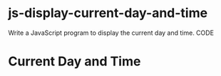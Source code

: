 # js-display-current-day-and-time

Write a JavaScript program to display the current day and time.
CODE
<!DOCTYPE html>
<html>
<head>
    <title>Current Day and Time</title>
    <script>
        function showDateTime() {
            var now = new Date();
            var days = ["Sunday", "Monday", "Tuesday", "Wednesday", "Thursday", "Friday", "Saturday"];
            var day = days[now.getDay()];
            var hours = now.getHours();
            var minutes = now.getMinutes();
            var seconds = now.getSeconds();
            var ampm = hours >= 12 ? 'PM' : 'AM';
            hours = hours % 12;
            hours = hours ? hours : 12; // the hour '0' should be '12'
            minutes = minutes < 10 ? '0' + minutes : minutes;
            seconds = seconds < 10 ? '0' + seconds : seconds;
            var strTime = hours + ':' + minutes + ':' + seconds + ' ' + ampm;
            document.getElementById("day-time").innerHTML = "Today is " + day + ". Current time is " + strTime + ".";
        }
        setInterval(showDateTime, 1000); // Refresh every second
    </script>
</head>
<body onload="showDateTime()">
    <h1>Current Day and Time</h1>
    <p id="day-time"></p>
</body>
</html>
